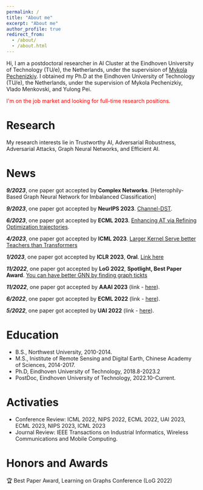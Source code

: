 ```yaml
---
permalink: /
title: "About me"
excerpt: "About me"
author_profile: true
redirect_from: 
  - /about/
  - /about.html
---
```



Hi, I am a postdoctoral researcher in AI Cluster at the Eindhoven University of Technology (TU/e), the
Netherlands, under the supervision of [Mykola Pechenizkiy](https://www.win.tue.nl/~mpechen/).  I obtained my Ph.D at the Eindhoven University of Technology (TU/e), the Netherlands, under the supervision of Mykola Pechenizkiy, Vlado Menkovski, and Yulong Pei. 

<span style='color:red'> I'm on the job market and looking for full-time research positions.

# Research
My research interests lie in Trustworthy AI,  Adversarial Robustness, Adversarial Attacks, Graph Neural Networks, and Efficient AI.

News
======
***9/2023***, one paper got accepted by **Complex Networks**. [Heterophily-Based Graph Neural Network for Imbalanced Classification]

***9/2023***, one paper got accepted by **NeurIPS 2023**. [Channel-DST](https://arxiv.org/abs/2305.19454).

***6/2023***, one paper got accepted by **ECML 2023**. [Enhancing AT via Refining Optimization trajectories](https://link.springer.com/chapter/10.1007/978-3-031-43412-9_7).

***4/2023***, one paper got accepted by **ICML 2023**. [Larger Kernel Serve better Teachers than Transformers](https://arxiv.org/abs/2305.19412)

***1/2023***, one paper got accepted by **ICLR 2023**, **Oral**. [Link here](https://openreview.net/forum?id=J6F3lLg4Kdp)

***11/2022***, one paper got accepted by **LoG 2022**, **Spotlight, Best Paper Award**. [You can have better GNN by finding graph tickts](https://arxiv.org/abs/2211.15335)

***11/2022***, one paper got accepted by **AAAI 2023** (link - [here](https://arxiv.org/abs/2208.10842)). 

***6/2022***, one paper got accepted by **ECML 2022** (link - [here](https://arxiv.org/abs/2104.07917)).

***5/2022***, one paper got accepted by **UAI 2022** (link - [here](https://openreview.net/forum?id=HeZlJPLoqgq)).

Education
======
* B.S., Northwest University, 2010-2014.
* M.S., Inistitute of Remote Sensing and Digital Earth, Chinese Academy of Sciences, 2014-2017.
* Ph.D, Eindhoven University of Technology, 2018.8-2023.2
* PostDoc, Eindhoven University of Technology, 2022.10-Current. 

Activaties
======
* Conference Review: ICML 2022, NIPS 2022, ECML 2022, UAI 2023, ECML 2023, NIPS 2023, ICML 2023
* Journal Review: IEEE Transactions on Industrial Informatics, Wireless Communications and Mobile Computing.

Honors and Awards  
======
🏆 Best Paper Award, Learning on Graphs Conference (LoG 2022)
